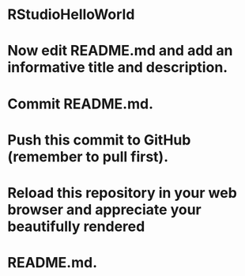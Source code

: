 # RStudioHelloWorld

# Now edit README.md and add an informative title and description.
# Commit README.md.
# Push this commit to GitHub (remember to pull first).
# Reload this repository in your web browser and appreciate your beautifully rendered
# README.md.